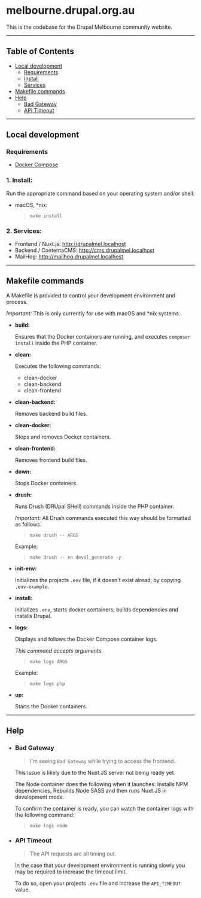 # melbourne.drupal.org.au

This is the codebase for the Drupal Melbourne community website.


---


## Table of Contents

* [Local development](#local-development)
  * [Requirements](#requirements)
  * [Install](#install)
  * [Services](#services)
* [Makefile commands](#makefile-commands)
* [Help](#help)
  * [Bad Gateway](#bad-gateway)
  * [API Timeout](#api-timeout)


---


## Local development

### Requirements

- [Docker Compose](https://docs.docker.com/compose/install/)


### 1. Install:

Run the appropriate command based on your operating system and/or shell:

* macOS, *nix:

  > `make install`


### 2. Services:

- Frontend / Nuxt.js: http://drupalmel.localhost
- Backend / ContentaCMS: http://cms.drupalmel.localhost
- MailHog: http://mailhog.drupalmel.localhost


---


## Makefile commands

A Makefile is provided to control your development environment and process.

*Important:* This is only currently for use with macOS and *nix systems.


- **build:**

  Ensures that the Docker containers are running, and executes
  `composer install` inside the PHP container.


- **clean:**

  Executes the following commands:
  - clean-docker
  - clean-backend
  - clean-frontend


- **clean-backend:**

  Removes backend build files.


- **clean-docker:**

  Stops and removes Docker containers.


- **clean-frontend:**

  Removes frontend build files.


- **down:**

  Stops Docker containers.


- **drush:**

  Runs Drush (DRUpal SHell) commands inside the PHP container.

  *Important:* All Drush commands executed this way should be formatted as
  follows.

  > `make drush -- ARGS`

  Example:

  > `make drush -- en devel_generate -y`


- **init-env:**

  Initializes the projects `.env` file, if it doesn't exist alread, by copying
  `.env-example`.


- **install:**

  Initializes `.env`, starts docker containers, builds dependencies and installs
  Drupal.


- **logs:**

  Displays and follows the Docker Compose container logs.

  _This command accepts arguments._

  > `make logs ARGS`

  Example:

  > `make logs php`


- **up:**

  Starts the Docker containers.


---


## Help

* ### Bad Gateway

  > I'm seeing `Bad Gateway` while trying to access the frontend.

  This issue is likely due to the Nuxt.JS server not being ready yet.

  The Node container does the following when it launches: Installs NPM
  dependencies, Rebuilds Node SASS and then runs Nuxt.JS in development mode.

  To confirm the container is ready, you can watch the container logs with the
  following command:

  > ```make logs node```


* ### API Timeout

  > The API requests are all timing out.

  In the case that your development environment is running slowly you may be
  required to increase the timeout limit.

  To do so, open your projects `.env` file and increase the `API_TIMEOUT` value.